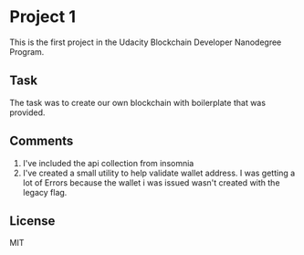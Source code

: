 # Project 1

This is the first project in the Udacity Blockchain Developer Nanodegree Program.

## Task

The task was to create our own blockchain with boilerplate that was provided.

## Comments

1. I've included the api collection from insomnia
2. I've created a small utility to help validate wallet address. I was getting a lot of Errors because the wallet i was issued wasn't created with the legacy flag.

## License

MIT
